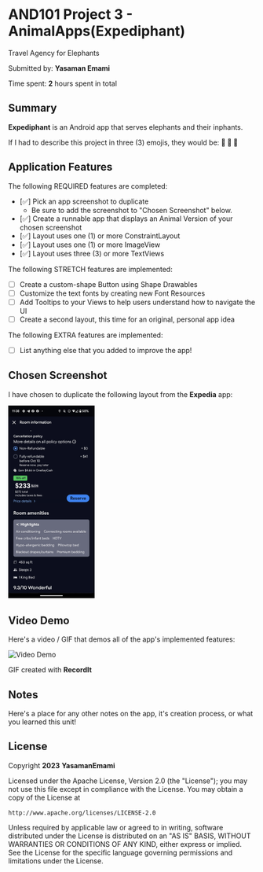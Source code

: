 # AND101 Project 3 - AnimalApps(Expediphant)
Travel Agency for Elephants
<!-- (This is a comment) INSTRUCTIONS: Go through this page and fill out any **bolded** entries with their correct values.-->

Submitted by: **Yasaman Emami**

Time spent: **2** hours spent in total

## Summary

**Expediphant** is an Android app that serves elephants and their inphants.

If I had to describe this project in three (3) emojis, they would be: **:elephant: :flight_departure: :seedling:**

## Application Features

<!-- (This is a comment) Please be sure to change the [ ] to [x] for any features you completed.  If a feature is not checked [x], you might miss the points for that item! -->

The following REQUIRED features are completed:

- [:white_check_mark:] Pick an app screenshot to duplicate
  - Be sure to add the screenshot to "Chosen Screenshot" below.
- [:white_check_mark:] Create a runnable app that displays an Animal Version of your chosen screenshot
- [:white_check_mark:] Layout uses one (1) or more ConstraintLayout
- [:white_check_mark:] Layout uses one (1) or more ImageView
- [:white_check_mark:] Layout uses three (3) or more TextViews

The following STRETCH features are implemented:

- [ ] Create a custom-shape Button using Shape Drawables
- [ ] Customize the text fonts by creating new Font Resources
- [ ] Add Tooltips to your Views to help users understand how to navigate the UI
- [ ] Create a second layout, this time for an original, personal app idea

The following EXTRA features are implemented:

- [ ] List anything else that you added to improve the app!

## Chosen Screenshot

I have chosen to duplicate the following layout from the **Expedia** app:

<img src='https://github.com/Yasamanne/Expediphant/blob/master/model.jpeg' title='Chosen Screenshot' width='35%' alt='Chosen Screenshot' />

## Video Demo

Here's a video / GIF that demos all of the app's implemented features:

<img src='http://g.recordit.co/HhZtNftXt7.gif' title='Video Demo' width='' alt='Video Demo' />

GIF created with **RecordIt**

<!-- Recommended tools:
- [Kap](https://getkap.co/) for macOS
- [ScreenToGif](https://www.screentogif.com/) for Windows
- [peek](https://github.com/phw/peek) for Linux. -->


## Notes

Here's a place for any other notes on the app, it's creation process, or what you learned this unit!

## License

Copyright **2023** **YasamanEmami**

Licensed under the Apache License, Version 2.0 (the "License");
you may not use this file except in compliance with the License.
You may obtain a copy of the License at

    http://www.apache.org/licenses/LICENSE-2.0

Unless required by applicable law or agreed to in writing, software
distributed under the License is distributed on an "AS IS" BASIS,
WITHOUT WARRANTIES OR CONDITIONS OF ANY KIND, either express or implied.
See the License for the specific language governing permissions and
limitations under the License.
